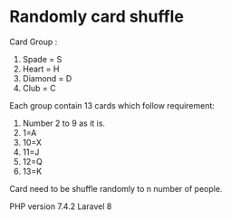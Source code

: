 # Randomly card shuffle
Card Group :
1) Spade = S
2) Heart = H
3) Diamond = D
4) Club = C

Each group contain 13 cards which follow requirement:
1)  Number 2 to 9 as it is.
2)  1=A
3)  10=X
4)  11=J
5)  12=Q
6)  13=K


Card need to be shuffle randomly to n number of people.

PHP version 7.4.2
Laravel 8
